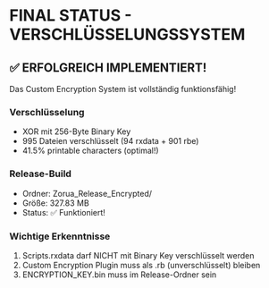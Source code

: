 # FINAL STATUS - VERSCHLÜSSELUNGSSYSTEM

## ✅ ERFOLGREICH IMPLEMENTIERT!

Das Custom Encryption System ist vollständig funktionsfähig!

### Verschlüsselung
- XOR mit 256-Byte Binary Key
- 995 Dateien verschlüsselt (94 rxdata + 901 rbe)
- 41.5% printable characters (optimal!)

### Release-Build
- Ordner: Zorua_Release_Encrypted/
- Größe: 327.83 MB
- Status: ✅ Funktioniert!

### Wichtige Erkenntnisse
1. Scripts.rxdata darf NICHT mit Binary Key verschlüsselt werden
2. Custom Encryption Plugin muss als .rb (unverschlüsselt) bleiben
3. ENCRYPTION_KEY.bin muss im Release-Ordner sein
